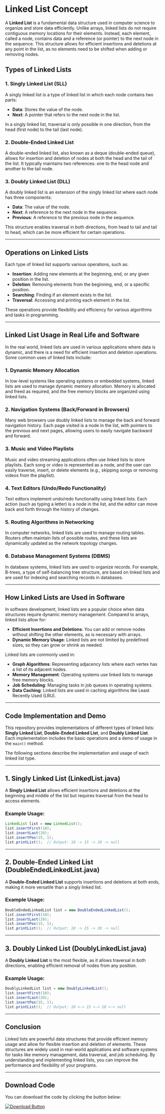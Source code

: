
# Linked List Concept

A **Linked List** is a fundamental data structure used in computer science to organize and store data efficiently. Unlike arrays, linked lists do not require contiguous memory locations for their elements. Instead, each element, called a node, contains data and a reference (or pointer) to the next node in the sequence. This structure allows for efficient insertions and deletions at any point in the list, as no elements need to be shifted when adding or removing nodes.

## Types of Linked Lists

### 1. **Singly Linked List (SLL)**
A singly linked list is a type of linked list in which each node contains two parts:
- **Data**: Stores the value of the node.
- **Next**: A pointer that refers to the next node in the list.

In a singly linked list, traversal is only possible in one direction, from the head (first node) to the tail (last node).

### 2. **Double-Ended Linked List**
A double-ended linked list, also known as a deque (double-ended queue), allows for insertion and deletion of nodes at both the head and the tail of the list. It typically maintains two references: one to the head node and another to the tail node.

### 3. **Doubly Linked List (DLL)**
A doubly linked list is an extension of the singly linked list where each node has three components:
- **Data**: The value of the node.
- **Next**: A reference to the next node in the sequence.
- **Previous**: A reference to the previous node in the sequence.

This structure enables traversal in both directions, from head to tail and tail to head, which can be more efficient for certain operations.

---

## Operations on Linked Lists

Each type of linked list supports various operations, such as:

- **Insertion**: Adding new elements at the beginning, end, or any given position in the list.
- **Deletion**: Removing elements from the beginning, end, or a specific position.
- **Searching**: Finding if an element exists in the list.
- **Traversal**: Accessing and printing each element in the list.

These operations provide flexibility and efficiency for various algorithms and tasks in programming.

---

## Linked List Usage in Real Life and Software

In the real world, linked lists are used in various applications where data is dynamic, and there is a need for efficient insertion and deletion operations. Some common uses of linked lists include:

### 1. **Dynamic Memory Allocation**
In low-level systems like operating systems or embedded systems, linked lists are used to manage dynamic memory allocation. Memory is allocated and freed as required, and the free memory blocks are organized using linked lists.

### 2. **Navigation Systems (Back/Forward in Browsers)**
Many web browsers use doubly linked lists to manage the back and forward navigation history. Each page visited is a node in the list, with pointers to the previous and next pages, allowing users to easily navigate backward and forward.

### 3. **Music and Video Playlists**
Music and video streaming applications often use linked lists to store playlists. Each song or video is represented as a node, and the user can easily traverse, insert, or delete elements (e.g., skipping songs or removing videos from the playlist).

### 4. **Text Editors (Undo/Redo Functionality)**
Text editors implement undo/redo functionality using linked lists. Each action (such as typing a letter) is a node in the list, and the editor can move back and forth through the history of changes.

### 5. **Routing Algorithms in Networking**
In computer networks, linked lists are used to manage routing tables. Routers often maintain lists of possible routes, and these lists are dynamically updated as the network topology changes.

### 6. **Database Management Systems (DBMS)**
In database systems, linked lists are used to organize records. For example, B-trees, a type of self-balancing tree structure, are based on linked lists and are used for indexing and searching records in databases.

---

## How Linked Lists are Used in Software

In software development, linked lists are a popular choice when data structures require dynamic memory management. Compared to arrays, linked lists allow for:
- **Efficient Insertions and Deletions**: You can add or remove nodes without shifting the other elements, as is necessary with arrays.
- **Dynamic Memory Usage**: Linked lists are not limited by predefined sizes, so they can grow or shrink as needed.

Linked lists are commonly used in:
- **Graph Algorithms**: Representing adjacency lists where each vertex has a list of its adjacent nodes.
- **Memory Management**: Operating systems use linked lists to manage free memory blocks.
- **Job Scheduling**: Managing tasks in job queues in operating systems.
- **Data Caching**: Linked lists are used in caching algorithms like Least Recently Used (LRU).

---

## Code Implementation and Demo

This repository provides implementations of different types of linked lists: **Singly Linked List**, **Double-Ended Linked List**, and **Doubly Linked List**. Each implementation includes the basic operations and a demo of usage in the `main()` method. 

The following sections describe the implementation and usage of each linked list type.

---

## 1. Singly Linked List (LinkedList.java)

A **Singly Linked List** allows efficient insertions and deletions at the beginning and middle of the list but requires traversal from the head to access elements.

### Example Usage:
```java
LinkedList list = new LinkedList();
list.insertFirst(10);
list.insertLast(20);
list.insertPos(15, 1);
list.printList();  // Output: 10 -> 15 -> 20 -> null
```

---

## 2. Double-Ended Linked List (DoubleEndedLinkedList.java)

A **Double-Ended Linked List** supports insertions and deletions at both ends, making it more versatile than a singly linked list.

### Example Usage:
```java
DoubleEndedLinkedList list = new DoubleEndedLinkedList();
list.insertFirst(10);
list.insertLast(20);
list.insertPos(15, 1);
list.printList();  // Output: 10 -> 15 -> 20 -> null
```

---

## 3. Doubly Linked List (DoublyLinkedList.java)

A **Doubly Linked List** is the most flexible, as it allows traversal in both directions, enabling efficient removal of nodes from any position.

### Example Usage:
```java
DoublyLinkedList list = new DoublyLinkedList();
list.insertFirst(10);
list.insertLast(20);
list.insertPos(15, 1);
list.printList();  // Output: 10 <-> 15 <-> 20 <-> null
```

---

## Conclusion

Linked lists are powerful data structures that provide efficient memory usage and allow for flexible insertion and deletion of elements. These structures are widely used in real-world applications and software systems for tasks like memory management, data traversal, and job scheduling. By understanding and implementing linked lists, you can improve the performance and flexibility of your programs.

---
## Download Code

You can download the code by clicking the button below:

[![Download Button](https://img.shields.io/badge/Download-Red?style=for-the-badge&logo=github&logoColor=white&color=red)](https://github.com/MohamedAboAlaa/DataStructure-Java/tree/main/LinkedList/archive/refs/heads/main.zip)
